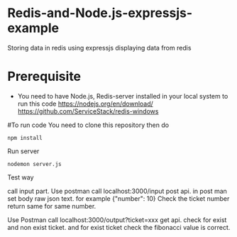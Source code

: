 # Redis-and-Node.js-expressjs-example
Storing data in redis using expressjs displaying data from redis

# Prerequisite
- You need to have Node.js, Redis-server installed in your local system to run this code
https://nodejs.org/en/download/ 
https://github.com/ServiceStack/redis-windows

#To run code 
You need to clone this repository then do

``npm install``

Run server

``nodemon server.js``

Test way

call input part.
Use postman call localhost:3000/input post api.
in post man set body raw json text.
for example {"number": 10}
Check the ticket number return same for same number.

Use Postman call localhost:3000/output?ticket=xxx get api.
check for exist and non exist ticket.
and for exist ticket check the fibonacci value is correct.
